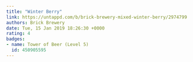 ```yaml
---
title: "Winter Berry"
link: https://untappd.com/b/brick-brewery-mixed-winter-berry/2974799
authors: Brick Brewery
date: Tue, 15 Jan 2019 18:26:30 +0000
rating: 4
badges:
- name: Tower of Beer (Level 5)
  id: 450905595
---
```

